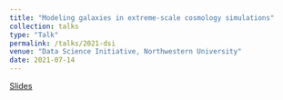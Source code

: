 ```yaml
---
title: "Modeling galaxies in extreme-scale cosmology simulations"
collection: talks
type: "Talk"
permalink: /talks/2021-dsi
venue: "Data Science Initiative, Northwestern University"
date: 2021-07-14
---
```

[Slides](/files/DSI_07_14_21_.pdf)